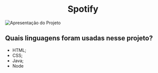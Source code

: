 <h1><center>Spotify</center></h1>

![Apresentação do Projeto](https://cdn.discordapp.com/attachments/676092922264944650/1220552634801459331/Spotify.png?ex=660f5b38&is=65fce638&hm=f1ac9a9ab6789d6578f90833e1be68721e8cefe6a87980918f319ff5009545a2&)

## Quais linguagens foram usadas nesse projeto?
- HTML;
- CSS;
- Java;
- Node
